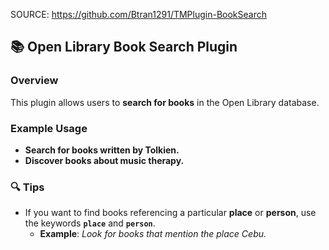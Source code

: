 SOURCE: https://github.com/Btran1291/TMPlugin-BookSearch


## 📚 Open Library Book Search Plugin

### Overview
This plugin allows users to **search for books** in the Open Library database.

### Example Usage
- **Search for books written by Tolkien.**
- **Discover books about music therapy.**

### 🔍 Tips
- If you want to find books referencing a particular **place** or **person**, use the keywords **`place`** and **`person`**.
  - **Example**: *Look for books that mention the place Cebu.*